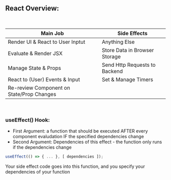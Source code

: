 ## React Overview:

<br>

| Main Job                                  | Side Effects                  |
| ----------------------------------------- | ----------------------------- |
| Render UI & React to User Inptut          | Anything Else                 |
| Evaluate & Render JSX                     | Store Data in Browser Storage |
| Manage State & Props                      | Send Http Requests to Backend |
| React to (User) Events & Input            | Set & Manage Timers           |
| Re-review Component on State/Prop Changes |                               |

<br>

### useEffect() Hook:

- First Argument: a function that should be executed AFTER every component evaludation IF the specified dependencies change
- Second Argument: Dependencies of this effect - the function only runs if the dependencies change

```javascript
useEffect(() => { ... }, [ dependencies ]);
```

Your side effect code goes into this function, and you specify your dependencies of your function
